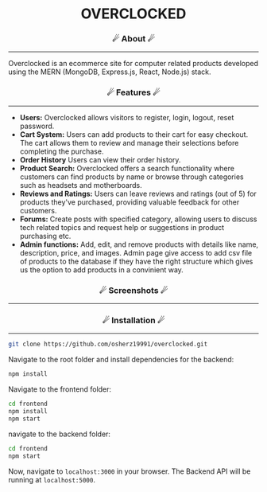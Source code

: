 <h1 align="center">
    OVERCLOCKED
</h1>

### <p align="center">☄ About ☄</p>

---

Overclocked is an ecommerce site for computer related products developed using the MERN (MongoDB, Express.js, React, Node.js) stack.



### <p align="center">☄ Features ☄</p>
---

- **Users:** Overclocked allows visitors to register, login, logout, reset password. 
- **Cart System:** Users can add products to their cart for easy checkout. The cart allows them to review and manage their selections before completing the purchase.
- **Order History** Users can view their order history.
- **Product Search:** Overclocked offers a search functionality where customers can find products by name or browse through categories such as headsets and motherboards.
- **Reviews and Ratings:** Users can leave reviews and ratings (out of 5) for products they've purchased, providing valuable feedback for other customers.
- **Forums:** Create posts with specified category, allowing users to discuss tech related topics and request help or suggestions in product purchasing etc.
- **Admin functions:** Add, edit, and remove products with details like name, description, price, and images.
	Admin page give access to add csv file of products to the database if they have the right structure which gives us the option to add products in a convinient way. 
   
### <p align="center">☄ Screenshots ☄</p>
---


### <p align="center">☄ Installation ☄</p>
---

```sh
git clone https://github.com/osherz19991/overclocked.git
```

Navigate to the root folder and install dependencies for the backend:
```sh
npm install
```
Navigate to the frontend folder:
```sh
cd frontend
npm install
npm start
```
navigate to the backend folder:
```sh
cd frontend
npm start
```

Now, navigate to `localhost:3000` in your browser. 
The Backend API will be running at `localhost:5000`.



